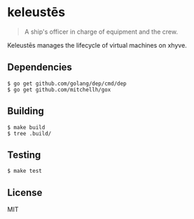 # keleustēs

> A ship's officer in charge of equipment and the crew.

Keleustēs manages the lifecycle of virtual machines on xhyve.

## Dependencies

    $ go get github.com/golang/dep/cmd/dep
    $ go get github.com/mitchellh/gox

## Building

    $ make build
    $ tree .build/

## Testing

    $ make test

## License

MIT
